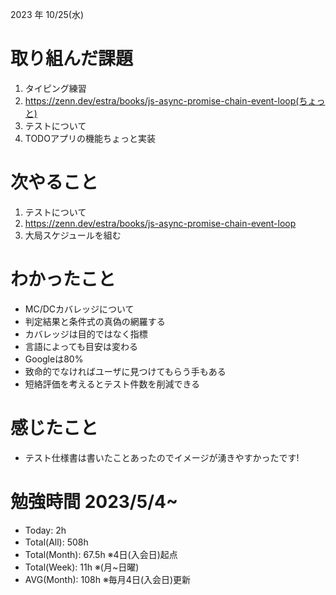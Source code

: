 2023 年 10/25(水)

# 取り組んだ課題

1. タイピング練習
1. https://zenn.dev/estra/books/js-async-promise-chain-event-loop(ちょっと)
2. テストについて
3. TODOアプリの機能ちょっと実装

# 次やること

1. テストについて
1. https://zenn.dev/estra/books/js-async-promise-chain-event-loop
1. 大局スケジュールを組む

# わかったこと

* MC/DCカバレッジについて
* 判定結果と条件式の真偽の網羅する
* カバレッジは目的ではなく指標
* 言語によっても目安は変わる
* Googleは80%
* 致命的でなければユーザに見つけてもらう手もある
* 短絡評価を考えるとテスト件数を削減できる

# 感じたこと

* テスト仕様書は書いたことあったのでイメージが湧きやすかったです!

# 勉強時間 2023/5/4~

* Today: 2h
* Total(All): 508h　
* Total(Month): 67.5h ※4日(入会日)起点
* Total(Week): 11h ※(月~日曜)
* AVG(Month): 108h ※毎月4日(入会日)更新
